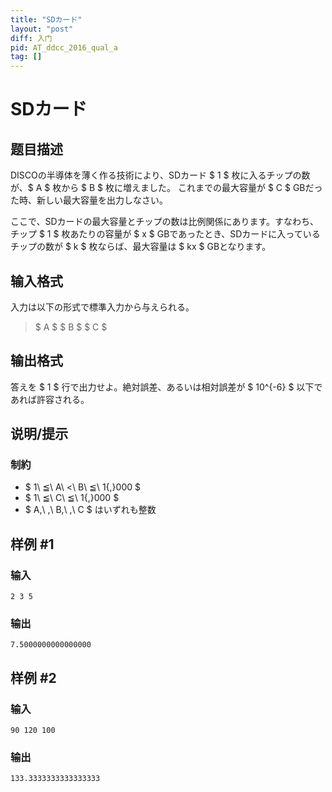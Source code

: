 ```yaml
---
title: "SDカード"
layout: "post"
diff: 入门
pid: AT_ddcc_2016_qual_a
tag: []
---
```


# SDカード

## 题目描述

[problemUrl]: https://atcoder.jp/contests/ddcc2016-qual/tasks/ddcc_2016_qual_a

DISCOの半導体を薄く作る技術により、SDカード $ 1 $ 枚に入るチップの数が、$ A $ 枚から $ B $ 枚に増えました。 これまでの最大容量が $ C $ GBだった時、新しい最大容量を出力しなさい。

ここで、SDカードの最大容量とチップの数は比例関係にあります。すなわち、チップ $ 1 $ 枚あたりの容量が $ x $ GBであったとき、SDカードに入っているチップの数が $ k $ 枚ならば、最大容量は $ kx $ GBとなります。

## 输入格式

入力は以下の形式で標準入力から与えられる。

> $ A $ $ B $ $ C $

## 输出格式

答えを $ 1 $ 行で出力せよ。絶対誤差、あるいは相対誤差が $ 10^{-6} $ 以下であれば許容される。

## 说明/提示

### 制約

- $ 1\ ≦\ A\ <\ B\ ≦\ 1{,}000 $
- $ 1\ ≦\ C\ ≦\ 1{,}000 $
- $ A,\ \,\ B,\ \,\ C $ はいずれも整数

## 样例 #1

### 输入

```
2 3 5
```

### 输出

```
7.5000000000000000
```

## 样例 #2

### 输入

```
90 120 100
```

### 输出

```
133.3333333333333333
```

